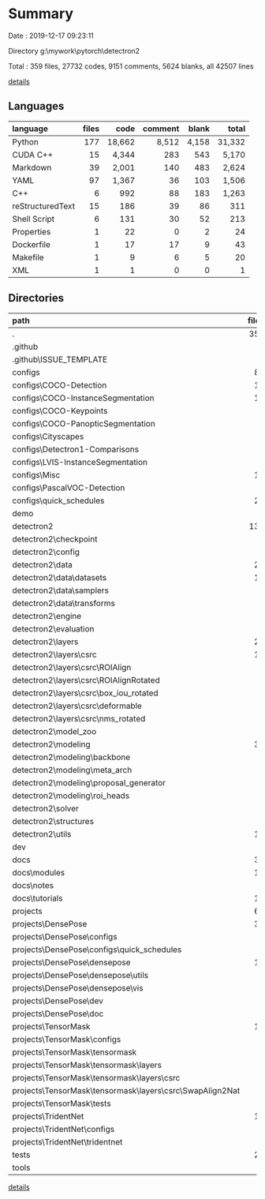 # Summary

Date : 2019-12-17 09:23:11

Directory g:\mywork\pytorch\detectron2

Total : 359 files,  27732 codes, 9151 comments, 5624 blanks, all 42507 lines

[details](details.md)

## Languages
| language | files | code | comment | blank | total |
| :--- | ---: | ---: | ---: | ---: | ---: |
| Python | 177 | 18,662 | 8,512 | 4,158 | 31,332 |
| CUDA C++ | 15 | 4,344 | 283 | 543 | 5,170 |
| Markdown | 39 | 2,001 | 140 | 483 | 2,624 |
| YAML | 97 | 1,367 | 36 | 103 | 1,506 |
| C++ | 6 | 992 | 88 | 183 | 1,263 |
| reStructuredText | 15 | 186 | 39 | 86 | 311 |
| Shell Script | 6 | 131 | 30 | 52 | 213 |
| Properties | 1 | 22 | 0 | 2 | 24 |
| Dockerfile | 1 | 17 | 17 | 9 | 43 |
| Makefile | 1 | 9 | 6 | 5 | 20 |
| XML | 1 | 1 | 0 | 0 | 1 |

## Directories
| path | files | code | comment | blank | total |
| :--- | ---: | ---: | ---: | ---: | ---: |
| . | 359 | 27,732 | 9,151 | 5,624 | 42,507 |
| .github | 7 | 78 | 3 | 36 | 117 |
| .github\ISSUE_TEMPLATE | 3 | 45 | 3 | 23 | 71 |
| configs | 85 | 1,165 | 42 | 97 | 1,304 |
| configs\COCO-Detection | 16 | 141 | 1 | 16 | 158 |
| configs\COCO-InstanceSegmentation | 10 | 85 | 0 | 10 | 95 |
| configs\COCO-Keypoints | 5 | 45 | 3 | 5 | 53 |
| configs\COCO-PanopticSegmentation | 4 | 30 | 0 | 4 | 34 |
| configs\Cityscapes | 1 | 22 | 3 | 1 | 26 |
| configs\Detectron1-Comparisons | 4 | 115 | 20 | 14 | 149 |
| configs\LVIS-InstanceSegmentation | 3 | 61 | 0 | 3 | 64 |
| configs\Misc | 11 | 175 | 10 | 11 | 196 |
| configs\PascalVOC-Detection | 2 | 36 | 0 | 2 | 38 |
| configs\quick_schedules | 24 | 330 | 2 | 24 | 356 |
| demo | 3 | 282 | 48 | 53 | 383 |
| detectron2 | 135 | 16,187 | 7,516 | 3,477 | 27,180 |
| detectron2\checkpoint | 4 | 309 | 139 | 70 | 518 |
| detectron2\config | 4 | 385 | 395 | 137 | 917 |
| detectron2\data | 24 | 2,304 | 1,326 | 603 | 4,233 |
| detectron2\data\datasets | 12 | 1,207 | 565 | 307 | 2,079 |
| detectron2\data\samplers | 3 | 125 | 99 | 35 | 259 |
| detectron2\data\transforms | 3 | 295 | 211 | 87 | 593 |
| detectron2\engine | 5 | 606 | 513 | 170 | 1,289 |
| detectron2\evaluation | 9 | 1,147 | 428 | 260 | 1,835 |
| detectron2\layers | 29 | 5,684 | 787 | 858 | 7,329 |
| detectron2\layers\csrc | 19 | 4,791 | 366 | 684 | 5,841 |
| detectron2\layers\csrc\ROIAlign | 3 | 874 | 57 | 137 | 1,068 |
| detectron2\layers\csrc\ROIAlignRotated | 3 | 840 | 89 | 152 | 1,081 |
| detectron2\layers\csrc\box_iou_rotated | 4 | 387 | 60 | 83 | 530 |
| detectron2\layers\csrc\deformable | 3 | 2,417 | 137 | 244 | 2,798 |
| detectron2\layers\csrc\nms_rotated | 3 | 186 | 18 | 46 | 250 |
| detectron2\model_zoo | 2 | 77 | 46 | 14 | 137 |
| detectron2\modeling | 34 | 3,399 | 2,209 | 805 | 6,413 |
| detectron2\modeling\backbone | 5 | 531 | 194 | 114 | 839 |
| detectron2\modeling\meta_arch | 6 | 601 | 302 | 152 | 1,055 |
| detectron2\modeling\proposal_generator | 7 | 501 | 429 | 118 | 1,048 |
| detectron2\modeling\roi_heads | 8 | 1,105 | 748 | 244 | 2,097 |
| detectron2\solver | 3 | 120 | 40 | 24 | 184 |
| detectron2\structures | 7 | 656 | 834 | 197 | 1,687 |
| detectron2\utils | 13 | 1,497 | 798 | 334 | 2,629 |
| dev | 5 | 93 | 26 | 42 | 161 |
| docs | 30 | 952 | 136 | 328 | 1,416 |
| docs\modules | 12 | 159 | 35 | 76 | 270 |
| docs\notes | 4 | 262 | 1 | 62 | 325 |
| docs\tutorials | 10 | 370 | 1 | 114 | 485 |
| projects | 61 | 5,488 | 991 | 978 | 7,457 |
| projects\DensePose | 32 | 3,635 | 567 | 638 | 4,840 |
| projects\DensePose\configs | 6 | 88 | 3 | 10 | 101 |
| projects\DensePose\configs\quick_schedules | 3 | 30 | 0 | 4 | 34 |
| projects\DensePose\densepose | 15 | 2,718 | 524 | 433 | 3,675 |
| projects\DensePose\densepose\utils | 2 | 101 | 30 | 29 | 160 |
| projects\DensePose\densepose\vis | 4 | 790 | 35 | 138 | 963 |
| projects\DensePose\dev | 3 | 47 | 4 | 16 | 67 |
| projects\DensePose\doc | 4 | 243 | 5 | 67 | 315 |
| projects\TensorMask | 16 | 1,348 | 336 | 224 | 1,908 |
| projects\TensorMask\configs | 3 | 40 | 0 | 3 | 43 |
| projects\TensorMask\tensormask | 8 | 1,145 | 319 | 162 | 1,626 |
| projects\TensorMask\tensormask\layers | 5 | 583 | 21 | 63 | 667 |
| projects\TensorMask\tensormask\layers\csrc | 3 | 549 | 5 | 46 | 600 |
| projects\TensorMask\tensormask\layers\csrc\SwapAlign2Nat | 2 | 535 | 4 | 41 | 580 |
| projects\TensorMask\tests | 2 | 19 | 5 | 9 | 33 |
| projects\TridentNet | 12 | 498 | 88 | 113 | 699 |
| projects\TridentNet\configs | 4 | 52 | 0 | 4 | 56 |
| projects\TridentNet\tridentnet | 6 | 357 | 79 | 77 | 513 |
| tests | 20 | 1,883 | 150 | 361 | 2,394 |
| tools | 5 | 547 | 87 | 104 | 738 |

[details](details.md)